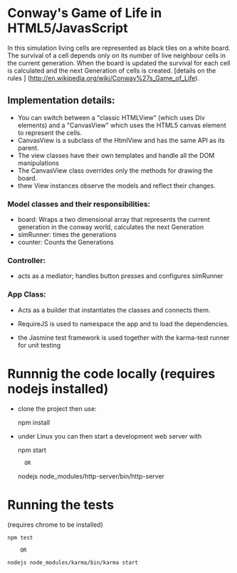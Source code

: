 
# Conway's Game of Life in HTML5/JavasScript


In this simulation living cells are represented as black tiles on a white board.   
The survival of a cell depends only on its number of live neighbour cells in the current generation.
When the board is updated the survival for each cell is calculated and the next Generation of cells is created. 
 [details on the rules ] (http://en.wikipedia.org/wiki/Conway%27s_Game_of_Life).
 
 
## Implementation details:

* You can switch between a "classic HTMLView" (which uses Div elements) and a "CanvasView" which uses the HTML5 canvas element to represent the cells.
* CanvasView is a subclass of the HtmlView and has the same API as its parent. 
* The view classes have their own templates and handle all the DOM manipulations
* The CanvasView class overrides only the methods for drawing the board.
* thew View instances observe the models and reflect their changes. 
 
    
### Model classes and their responsibilities:
* board: Wraps a two dimensional array that represents the current generation in the conway world, calculates the next Generation
* simRunner: times the generations 
* counter: Counts the Generations

### Controller:
* acts as a mediator; handles button presses and configures simRunner

### App Class:
* Acts as a builder that instantiates the classes and connects them.

* RequireJS is used to namespace the app and to load the dependencies.
* the Jasmine test framework is used together with the karma-test runner for unit testing


# Runnnig the code locally  (requires nodejs installed)

* clone the project then use:


    npm install

 

* under Linux you can then start a development web server with                                                         



    npm start
    
        OR
 
    nodejs node_modules/http-server/bin/http-server
 
        
# Running the tests
 (requires chrome to be installed)
      
      
    npm test
    
        OR       
    
    nodejs node_modules/karma/bin/karma start
        
        

    


